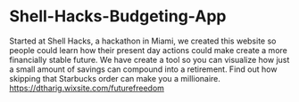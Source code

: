 # Shell-Hacks-Budgeting-App
Started at Shell Hacks, a hackathon in Miami, we created this website so people could learn how their present day actions could make create a more financially stable future. We have create a tool so you can visualize how just a small amount of savings can compound into a retirement. Find out how skipping that Starbucks order can make you a millionaire.  
https://dtharig.wixsite.com/futurefreedom
